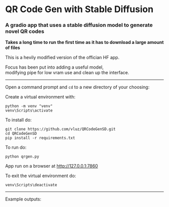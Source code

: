# QR Code Gen with Stable Diffusion
### A gradio app that uses a stable diffusion model to generate novel QR codes

**Takes a long time to run the first time as it has to download a large amount of files**

This is a hevily modified version of the offician HF app.

Focus has been put into adding a useful model, 
<br>
modifying pipe for low vram use and clean up the interface.

<hr>

Open a command prompt and `cd` to a new directory of your choosing:

Create a virtual environment with:
```
python -m venv "venv"
venv\Scripts\activate
```

To install do:
```
git clone https://github.com/vluz/QRCodeGenSD.git
cd QRCodeGenSD
pip install -r requirements.txt
```

To run do:<br>
```
python qrgen.py
``` 

App run on a browser at http://127.0.0.1:7860

To exit the virtual environment do:
```
venv\Scripts\deactivate
```

<hr>

Example outputs:
